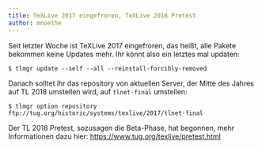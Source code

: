 ```yaml
---
title: TeXLive 2017 eingefroren, TeXLive 2018 Pretest
author: mnoethe
---
```


Seit letzter Woche ist TeXLive 2017 eingefroren, das heißt,
alle Pakete bekommen keine Updates mehr.
Ihr könnt also ein letztes mal updaten:

```
$ tlmgr update --self --all --reinstall-forcibly-removed
```

Danach solltet ihr das repository von aktuellen Server,
der Mitte des Jahres auf TL 2018 umstellen wird, auf `tlnet-final`
umstellen:

```
$ tlmgr option repository ftp://tug.org/historic/systems/texlive/2017/tlnet-final
```

Der TL 2018 Pretest, sozusagen die Beta-Phase, hat begonnen,
mehr Informationen dazu hier: <https://www.tug.org/texlive/pretest.html>
